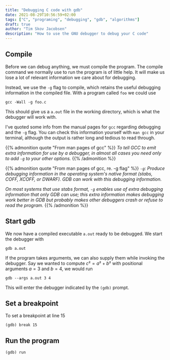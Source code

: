 ```yaml
---
title: "Debugging C code with gdb"
date: 2021-08-29T10:56:59+02:00
tags: ["C", "programing", "debugging", "gdb", "algorithms"]
draft: true
author: "Tim Skov Jacobsen"
description: "How to use the GNU debugger to debug your C code"
---
```


## Compile

Before we can debug anything, we must compile the program. The compile command we normally use to run the program is of little help. It will make us lose a lot of relevant information we care about for debugging.

Instead, we use the `-g` flag to compile, which retains the useful debugging information in the compiled file. With a program called `foo` we could use

    gcc -Wall -g foo.c

This should give us a `a.out` file in the working directory, which is what the debugger will work with.

I've quoted some info from the manual pages for `gcc` regarding debugging and the `-g` flag. You can check this information yourself with `man gcc` in your terminal, although the output is rather long and tedious to read through.

{{% admonition quote "From man pages of gcc" %}}
*To tell GCC to emit extra information for use by a debugger, in almost all cases you need only to add `-g` to your other options.*
{{% /admonition %}}

{{% admonition quote "From man pages of gcc, re. -g flag" %}}
*`-g`: Produce debugging information in the operating system's native format (stabs, COFF, XCOFF, or DWARF). GDB can work with this debugging information.*

*On most systems that use stabs format, `-g` enables use of extra debugging information that only GDB can use; this extra information makes debugging
work better in GDB but probably makes other debuggers crash or refuse to
read the program.*
{{% /admonition %}}

## Start gdb

We now have a compiled executable `a.out` ready to be debugged. We start the debugger with

    gdb a.out

If the program takes arguments, we can also supply them while invoking the debugger. Say we wanted to compute $c² = a² + b²$ with positional arguments $a=3$ and $b=4$, we would run

    gdb --args a.out 3 4

This will enter the debugger indicated by the `(gdb)` prompt.

## Set a breakpoint

To set a breakpoint at line 15

    (gdb) break 15

## Run the program

    (gdb) run
